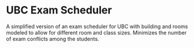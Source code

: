 # UBC Exam Scheduler

A simplified version of an exam scheduler for UBC with building and rooms modeled to allow for different room and class sizes. Minimizes the number of exam conflicts among the students.
